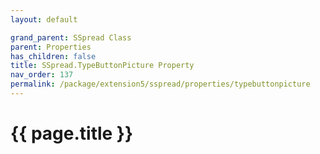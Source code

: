 ```yaml
---
layout: default

grand_parent: SSpread Class
parent: Properties
has_children: false
title: SSpread.TypeButtonPicture Property
nav_order: 137
permalink: /package/extension5/sspread/properties/typebuttonpicture
---
```

# {{ page.title }}